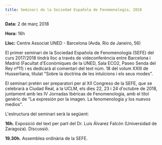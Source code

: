 ```yaml
---
title: Seminari de la Sociedad Española de Fenomenología, 2018
---
```


**Data:** 2 de març 2018

**Hora:** 16h

**Lloc:** Centre Associat UNED - Barcelona (Avda. Río de Janeiro, 56)

El primer seminari de la Sociedad Española de Fenomenología (SEFE) del curs 2017/2018 tindrà lloc a través de videconferència entre Barcelona i Madrid (Facultat d'Econòmiques de la UNED, Sala ECO2, Paseo Senda del Rey nº11) i es dedicarà al comentari del text núm. 18 del volum XXIII de Husserliana, titulat "Sobre la doctrina de les intuïcions i els seus modes".

El seminari pretén ser preparatori per al XII Congreso de la SEFE, que se celebrarà a Ciudad Real, a la UCLM, els dies 22, 23 i 24 d'octubre de 2018, juntament amb les IV Jornadas Ibéricas de Fenomenología, amb el títol genèric de "La expresión por la imagen. La fenomenología y los nuevos medios".

L'estructura del seminari serà la següent:

**16h.** Exposició del text per part del Dr. Luis Álvarez Falcón (Universidad de Zaragoza). Discussió.

**19.30h.** Assemblea ordinària de la SEFE.